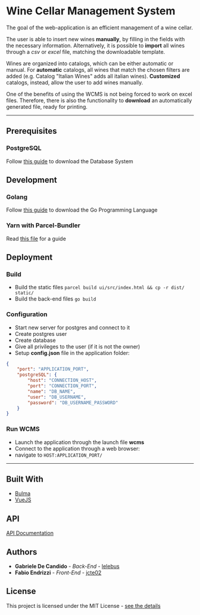 # Wine Cellar Management System

The goal of the web-application is an efficient management of a wine cellar.

The user is able to insert new wines **manually**, by filling in the fields with the necessary information. Alternatively, it is possible to **import** all wines through a _csv_ or _excel_ file, matching the downloadable template.

Wines are organized into catalogs, which can be either automatic or manual.
For **automatic** catalogs, all wines that match the chosen filters are added (e.g. Catalog "Italian Wines" adds all italian wines). **Customized** catalogs, instead, allow the user to add wines manually. 

One of the benefits of using the WCMS is not being forced to work on excel files. Therefore, there is also the functionality to **download** an automatically generated file, ready for printing. 

---

## Prerequisites

### PostgreSQL

Follow [this guide](https://www.postgresql.org/download/) to download the Database System

## Development

### Golang

Follow [this guide](https://golang.org/doc/install) to download the Go Programming Language

### Yarn with Parcel-Bundler

Read [this file](ui/README.md) for a guide

## Deployment
	
### Build
	
- Build the static files `parcel build ui/src/index.html && cp -r dist/ static/`
- Build the back-end files `go build`

### Configuration

- Start new server for postgres and connect to it
- Create postgres user
- Create database
- Give all privileges to the user (if it is not the owner)
- Setup __config.json__ file in the application folder:
  
``` json
{
	"port": "APPLICATION_PORT",
	"postgreSQL": {
		"host": "CONNECTION_HOST",
		"port": "CONNECTION_PORT",
		"name": "DB_NAME",
		"user": "DB_USERNAME",
		"password": "DB_USERNAME_PASSWORD"
    }
}
```

### Run WCMS

- Launch the application through the launch file **wcms**
- Connect to the application through a web browser:
- navigate to `HOST:APPLICATION_PORT/`

---

## Built With

* [Bulma](https://bulma.io/)
* [VueJS](https://v1.vuejs.org/)

## API

[API Documentation](https://documenter.getpostman.com/view/3497129/S1TSaKhe?version=latest)

## Authors

- **Gabriele De Candido** - _Back-End_ - [lelebus](https://github.com/lelebus)
- **Fabio Endrizzi** - _Front-End_ - [jcte02](https://github.com/jcte02)

## License

This project is licensed under the MIT License - [see the details](LICENSE)
